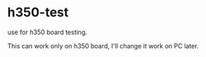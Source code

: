 h350-test
=========

use for h350 board testing.

This can work only on h350 board, I'll change it work on PC later.
